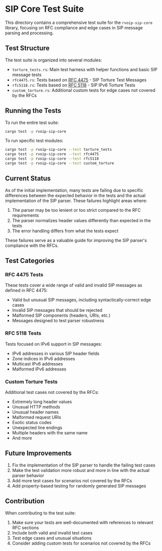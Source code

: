 # SIP Core Test Suite

This directory contains a comprehensive test suite for the `rvoip-sip-core` library, focusing on RFC compliance and edge cases in SIP message parsing and processing.

## Test Structure

The test suite is organized into several modules:

- `torture_tests.rs`: Main test harness with helper functions and basic SIP message tests
- `rfc4475.rs`: Tests based on [RFC 4475](https://tools.ietf.org/html/rfc4475) - SIP Torture Test Messages
- `rfc5118.rs`: Tests based on [RFC 5118](https://tools.ietf.org/html/rfc5118) - SIP IPv6 Torture Tests
- `custom_torture.rs`: Additional custom tests for edge cases not covered by the RFCs

## Running the Tests

To run the entire test suite:

```bash
cargo test -p rvoip-sip-core
```

To run specific test modules:

```bash
cargo test -p rvoip-sip-core --test torture_tests
cargo test -p rvoip-sip-core --test rfc4475
cargo test -p rvoip-sip-core --test rfc5118
cargo test -p rvoip-sip-core --test custom_torture
```

## Current Status

As of the initial implementation, many tests are failing due to specific differences between the expected behavior in the tests and the actual implementation of the SIP parser. These failures highlight areas where:

1. The parser may be too lenient or too strict compared to the RFC requirements
2. The parser normalizes header values differently than expected in the tests
3. The error handling differs from what the tests expect

These failures serve as a valuable guide for improving the SIP parser's compliance with the RFCs.

## Test Categories

### RFC 4475 Tests

These tests cover a wide range of valid and invalid SIP messages as defined in RFC 4475:

- Valid but unusual SIP messages, including syntactically-correct edge cases
- Invalid SIP messages that should be rejected
- Malformed SIP components (headers, URIs, etc.)
- Messages designed to test parser robustness

### RFC 5118 Tests

Tests focused on IPv6 support in SIP messages:

- IPv6 addresses in various SIP header fields
- Zone indices in IPv6 addresses
- Multicast IPv6 addresses
- Malformed IPv6 addresses

### Custom Torture Tests

Additional test cases not covered by the RFCs:

- Extremely long header values
- Unusual HTTP methods
- Unusual header names
- Malformed request URIs
- Exotic status codes
- Unexpected line endings
- Multiple headers with the same name
- And more

## Future Improvements

1. Fix the implementation of the SIP parser to handle the failing test cases
2. Make the test validation more robust and more in line with the actual parser behavior
3. Add more test cases for scenarios not covered by the RFCs
4. Add property-based testing for randomly generated SIP messages

## Contribution

When contributing to the test suite:

1. Make sure your tests are well-documented with references to relevant RFC sections
2. Include both valid and invalid test cases
3. Test edge cases and unusual situations
4. Consider adding custom tests for scenarios not covered by the RFCs 